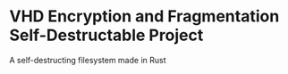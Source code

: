 # VHD Encryption and Fragmentation Self-Destructable Project
A self-destructing filesystem made in Rust
